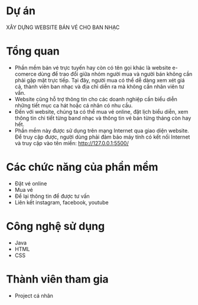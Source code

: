 # Dự án 
XÂY DỰNG WEBSITE BÁN VÉ CHO BAN NHẠC 
# Tổng quan 
- Phần mềm bán vé trực tuyến hay còn có tên gọi khác là website e-comerce dùng để trao đổi giữa nhóm người mua và người bán không cần phải gặp mặt trực tiếp. Tại đây, 
người mua có thể dễ dàng xem xét giá cả, thành viên ban nhạc và địa chỉ diễn ra mà không cần nhân viên tư vấn.
- Website cũng hỗ trợ thông tin cho các doanh nghiệp cần biểu diễn những tiết mục ca hát hoặc cá nhân có nhu cầu.
- Đến với website, chúng ta có thể mua vé online, đặt lịch biểu diễn, xem thông tin chi tiết từng band nhạc và thông tin vé bán từng tháng còn hay hết. 
- Phần mềm này được sử dụng trên mạng Internet qua giao diện website. Để truy cập được, người dùng phải đảm bảo máy tính có kết nối Internet và truy cập vào tên miền: http://127.0.0.1:5500/
# Các chức năng của phần mềm 
- Đặt vé online
- Mua vé 
- Để lại thông tin để được tư vấn 
- Liên kết instagram, facebook, youtube
# Công nghệ sử dụng 
- Java 
- HTML
- CSS 
# Thành viên tham gia 
- Project cá nhân 
